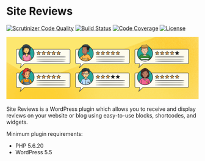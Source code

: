 # Site Reviews

[![Scrutinizer Code Quality](https://scrutinizer-ci.com/g/pryley/site-reviews/badges/quality-score.png?b=main)](https://scrutinizer-ci.com/g/pryley/site-reviews/?branch=main) [![Build Status](https://scrutinizer-ci.com/g/pryley/site-reviews/badges/build.png?b=main)](https://scrutinizer-ci.com/g/pryley/site-reviews/build-status/main) [![Code Coverage](https://scrutinizer-ci.com/g/pryley/site-reviews/badges/coverage.png?b=main)](https://scrutinizer-ci.com/g/pryley/site-reviews/?branch=main) [![License](https://img.shields.io/badge/license-GPLv3-brightgreen.svg)](https://github.com/pryley/site-reviews/blob/main/LICENSE)

![Site Reviews banner](+/screenshots/banner-1544x500.png)

Site Reviews is a WordPress plugin which allows you to receive and display reviews on your website or blog using easy-to-use blocks, shortcodes, and widgets.

Minimum plugin requirements:

* PHP 5.6.20
* WordPress 5.5
